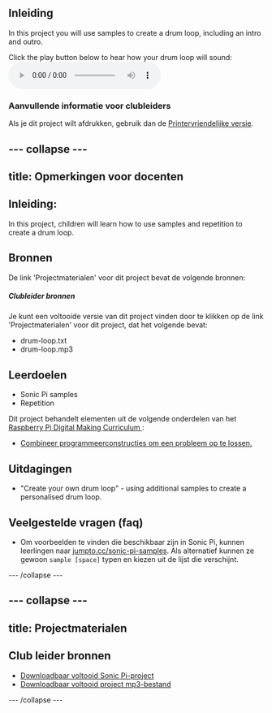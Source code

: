 ## Inleiding

In this project you will use samples to create a drum loop, including an intro and outro.

<div id="audio-preview" class="pdf-hidden">
  Click the play button below to hear how your drum loop will sound: <audio controls preload> <source src="resources/drum-loop.mp3" type="audio/mpeg"> Je browser ondersteunt het element <code>audio</code> niet. </audio>
</div>

### Aanvullende informatie voor clubleiders

Als je dit project wilt afdrukken, gebruik dan de [Printervriendelijke versie](https://projects.raspberrypi.org/en/projects/drum-loop/print).

## \--- collapse \---

## title: Opmerkingen voor docenten

## Inleiding:

In this project, children will learn how to use samples and repetition to create a drum loop.

## Bronnen

De link 'Projectmaterialen' voor dit project bevat de volgende bronnen:

##### Clubleider bronnen

Je kunt een voltooide versie van dit project vinden door te klikken op de link 'Projectmaterialen' voor dit project, dat het volgende bevat:

* drum-loop.txt
* drum-loop.mp3

## Leerdoelen

* Sonic Pi samples
* Repetition

Dit project behandelt elementen uit de volgende onderdelen van het [ Raspberry Pi Digital Making Curriculum ](http://rpf.io/curriculum):

* [Combineer programmeerconstructies om een ​​probleem op te lossen.](https://www.raspberrypi.org/curriculum/programming/builder)

## Uitdagingen

* "Create your own drum loop" - using additional samples to create a personalised drum loop.

## Veelgestelde vragen (faq)

* Om voorbeelden te vinden die beschikbaar zijn in Sonic Pi, kunnen leerlingen naar [jumpto.cc/sonic-pi-samples](http://jumpto.cc/sonic-pi-samples). Als alternatief kunnen ze gewoon `sample [space]` typen en kiezen uit de lijst die verschijnt.

\--- /collapse \---

## \--- collapse \---

## title: Projectmaterialen

## Club leider bronnen

* [Downloadbaar voltooid Sonic Pi-project](resources/drum-loop.txt)
* [Downloadbaar voltooid project mp3-bestand](resources/drum-loop.mp3)

\--- /collapse \---